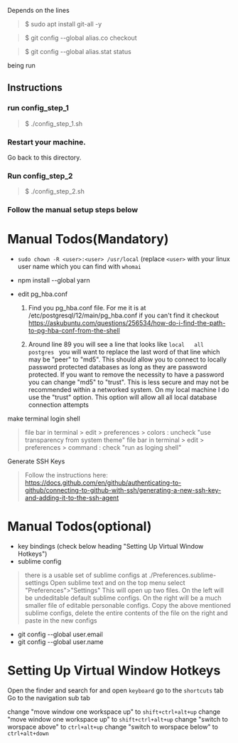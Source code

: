 Depends on the lines 
> $ sudo apt install git-all -y

> $ git config --global alias.co checkout

> $ git config --global alias.stat status
 
being run


## Instructions

### run config_step_1

> $ ./config_step_1.sh

### Restart your machine.

Go back to this directory.

### Run config_step_2

> $ ./config_step_2.sh

### Follow the manual setup steps below


Manual Todos(Mandatory)
=======================================
- `sudo chown -R <user>:<user> /usr/local`
   (replace `<user>` with your linux user name which you can find with `whomai`

- npm install --global yarn

- edit pg_hba.conf

  1) Find you pg_hba.conf file. For me it is at /etc/postgresql/12/main/pg_hba.conf if you can't find it checkout https://askubuntu.com/questions/256534/how-do-i-find-the-path-to-pg-hba-conf-from-the-shell

  2) Around line 89 you will see a line that looks like
  `local   all             postgres ` you will want to replace the last word of that line which may be "peer" to "md5". This should allow you to connect to locally password protected databases as long as they are password protected. If you want to remove the necessity to have a password you can change "md5" to "trust". This is less secure and may not be recommended within a networked system. On my local machine I do use the "trust" option. This option will allow all all local database connection attempts

make terminal login shell
> file bar in terminal > edit > preferences > colors : uncheck "use transparency from system theme"
> file bar in terminal > edit > preferences > command : check "run as loging shell"


Generate SSH Keys
> Follow the instructions here: https://docs.github.com/en/github/authenticating-to-github/connecting-to-github-with-ssh/generating-a-new-ssh-key-and-adding-it-to-the-ssh-agent



Manual Todos(optional)
=======================================
- key bindings (check below heading "Setting Up Virtual Window Hotkeys")
- sublime config
> there is a usable set of sublime configs at ./Preferences.sublime-settings
> Open sublime text and on the top menu select "Preferences">"Settings"
> This will open up two files. On the left will be undeditable default sublime configs. On the right will be a much smaller file of editable personable configs. Copy the above mentioned sublime configs, delete the entire contents of the file on the right and paste in the new configs

- git config --global user.email <your email here>
- git config --global user.name <your name here>



Setting Up Virtual Window Hotkeys
=======================================
Open the finder and search for and open `keyboard`
go to the `shortcuts` tab
Go to the navigation sub tab

change "move window one workspace up" to `shift+ctrl+alt+up`
change "move window one workspace up" to `shift+ctrl+alt+up`
change "switch to worspace above" to `ctrl+alt+up`
change "switch to worspace below" to `ctrl+alt+down`

